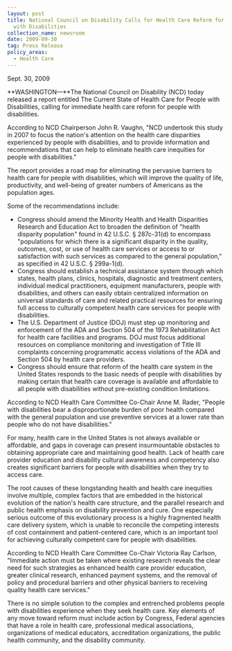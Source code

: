 ```yaml
---
layout: post
title: National Council on Disability Calls for Health Care Reform for People
  with Disabilities
collection_name: newsroom
date: 2009-09-30
tag: Press Release
policy_areas:
  - Health Care
---
```

S﻿ept. 30, 2009

**WASHINGTON—**The National Council on Disability (NCD) today released a report entitled The Current State of Health Care for People with Disabilities, calling for immediate health care reform for people with disabilities.

According to NCD Chairperson John R. Vaughn, "NCD undertook this study in 2007 to focus the nation's attention on the health care disparities experienced by people with disabilities, and to provide information and recommendations that can help to eliminate health care inequities for people with disabilities."

The report provides a road map for eliminating the pervasive barriers to health care for people with disabilities, which will improve the quality of life, productivity, and well-being of greater numbers of Americans as the population ages.

Some of the recommendations include:

* Congress should amend the Minority Health and Health Disparities Research and Education Act to broaden the definition of "health disparity population" found in 42 U.S.C. § 287c-31(d) to encompass "populations for which there is a significant disparity in the quality, outcomes, cost, or use of health care services or access to or satisfaction with such services as compared to the general population," as specified in 42 U.S.C. § 299a-1(d). 
* Congress should establish a technical assistance system through which states, health plans, clinics, hospitals, diagnostic and treatment centers, individual medical practitioners, equipment manufacturers, people with disabilities, and others can easily obtain centralized information on universal standards of care and related practical resources for ensuring full access to culturally competent health care services for people with disabilities.
* The U.S. Department of Justice (DOJ) must step up monitoring and enforcement of the ADA and Section 504 of the 1973 Rehabilitation Act for health care facilities and programs. DOJ must focus additional resources on compliance monitoring and investigation of Title III complaints concerning programmatic access violations of the ADA and Section 504 by health care providers.
* Congress should ensure that reform of the health care system in the United States responds to the basic needs of people with disabilities by making certain that health care coverage is available and affordable to all people with disabilities without pre-existing condition limitations.

According to NCD Health Care Committee Co-Chair Anne M. Rader, "People with disabilities bear a disproportionate burden of poor health compared with the general population and use preventive services at a lower rate than people who do not have disabilities."

For many, health care in the United States is not always available or affordable, and gaps in coverage can present insurmountable obstacles to obtaining appropriate care and maintaining good health. Lack of health care provider education and disability cultural awareness and competency also creates significant barriers for people with disabilities when they try to access care.

The root causes of these longstanding health and health care inequities involve multiple, complex factors that are embedded in the historical evolution of the nation's health care structure, and the parallel research and public health emphasis on disability prevention and cure. One especially serious outcome of this evolutionary process is a highly fragmented health care delivery system, which is unable to reconcile the competing interests of cost containment and patient-centered care, which is an important tool for achieving culturally competent care for people with disabilities.

According to NCD Health Care Committee Co-Chair Victoria Ray Carlson, "Immediate action must be taken where existing research reveals the clear need for such strategies as enhanced health care provider education, greater clinical research, enhanced payment systems, and the removal of policy and procedural barriers and other physical barriers to receiving quality health care services."

There is no simple solution to the complex and entrenched problems people with disabilities experience when they seek health care. Key elements of any move toward reform must include action by Congress, Federal agencies that have a role in health care, professional medical associations, organizations of medical educators, accreditation organizations, the public health community, and the disability community.